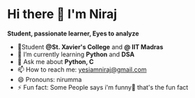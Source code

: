 #                                                               Hi there 👋 I'm Niraj 

**Student, passionate learner, Eyes to analyze**
- 🌱Student **@St. Xavier's College** and **@ IIT Madras**
- 🔭 I’m currently learning **Python** and **DSA**
- 💬 Ask me about **Python, C**
- 📫 How to reach me: yesiamniraj@gmail.com
- 😄 Pronouns: nirumma
- ⚡ Fun fact: Some People says i'm funny🤔 that's the fun fact

